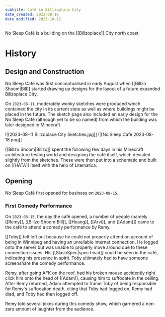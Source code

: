 ```yaml
---
subtitle: Café in Billzoplace City
date_created: 2023-08-16
date_modified: 2023-10-12
---
```


No Sleep Café is a building on the [[Billzoplace]] City north coast.

# History

## Design and Construction

No Sleep Café was first conceptualised in early August when [[Billzo Shoom|Bill]] started drawing up designs for the layout of a future expanded Billzoplace City.

On `2023-08-11`, moderately wonky sketches were produced which contained the city in its current state as well as where buildings might be placed in the future. The sketch page also included an early design for the No Sleep Café (although yet to be so named) from which the building was later designed in Minecraft.

![[2023-08-11 Billzoplace City Sketches.jpg]]
![[No Sleep Cafe 2023-08-18.png]]

[[Billzo Shoom|Billzo]] spent the following few days in his Minecraft architecture testing world and designing the café itself, which deviated slightly from the sketches. These were then put into a schematic and built on [[HATA]] itself with the help of Litematica.

## Opening

No Sleep Café first opened for business on `2023-08-15`.

### First Comedy Performance

On `2023-08-15`, the day the café opened, a number of people (namely [[Remy]], [[Billzo Shoom|Bill]], [[Hoang]], [[Arvi]], and [[Adam]]) came to the café to attend a comedy performance by Remy.

[[Toby]] felt left out because he could not properly attend on account of being in Winnipeg and having an unreliable internet connection. He logged onto the server but was unable to properly move around due to these connection issues. His [[SlashSpec|spec head]] could be seen in the café, indicating his presence in spirit. Toby ultimately had to have someone screenshare the comedy performance.

Remy, after going AFK on the roof, had his broken mouse accidently right click him onto the head of [[Adam]], causing him to suffocate in the ceiling. After Remy returned, Adam attempted to frame Toby of being responsible for Remy's suffocation death, citing that Toby had logged on, Remy had died, and Toby had then logged off.

Remy told several jokes during this comedy show, which garnered a non-zero amount of laughter from the audience.
